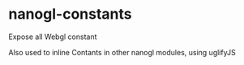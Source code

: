 
# nanogl-constants

Expose all Webgl constant

Also used to inline Contants in other nanogl modules, using uglifyJS